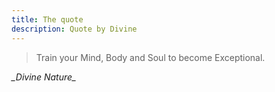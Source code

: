 ```yaml
---
title: The quote
description: Quote by Divine
---
```


  > Train your Mind, Body and Soul to become Exceptional.

*\_Divine Nature\_*
    